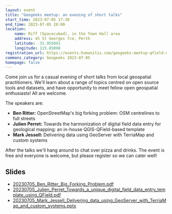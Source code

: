 ```yaml
---
layout: event
title: "Geogeeks meetup: an evening of short talks"
start_time: 2023-07-05 17:30
end_time: 2023-07-05 20:00
location:
    name: Riff (Spacecubed), in the Town Hall area
    address: 45 St Georges Tce, Perth
    latitude: -31.955841
    longitude: 115.85898
registration_url: https://events.humanitix.com/geogeeks-meetup-qfield-osm-data-visualisation-and-more
commons_category: Geogeeks 2023-07-05
homepage: false
---
```


Come join us for a casual evening of short talks from local geospatial practitioners.
We'll learn about a range of topics centred on open source tools and datasets, and have opportunity to meet fellow open geospatial enthusiasts!
All are welcome.

The speakers are:

* **Ben Ritter:** OpenStreetMap's big forking problem: OSM centrelines to full streets
* **Julien Perret:** Towards the harmonization of digital field data entry for geological mapping: an in-house QGIS-QField-based template
* **Mark Jessell:** Delivering data using GeoServer with TerriaMap and custom systems

After the talks we'll hang around to chat over pizza and drinks. The event is free and everyone is welcome, but please register so we can cater well!

## Slides

* [20230705_Ben_Ritter_Big_Forking_Problem.pdf](./0705_qfield-osm/20230705_Ben_Ritter_Big_Forking_Problem.pdf)
* [20230705_Julien_Perret_Towards_a_unique_digital_field_data_entry_template_using_QField.pdf](./0705_qfield-osm/20230705_Julien_Perret_Towards_a_unique_digital_field_data_entry_template_using_QField.pdf)
* [20230705_Mark_Jessell_Delivering_data_using_GeoServer_with_TerriaMap_and_custom_systems.pptx](./0705_qfield-osm/20230705_Mark_Jessell_Delivering_data_using_GeoServer_with_TerriaMap_and_custom_systems.pptx)
